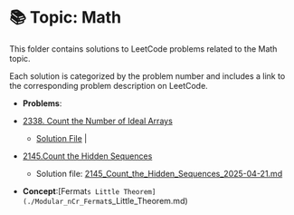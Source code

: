 
# 📚 Topic: Math

This folder contains solutions to LeetCode problems related to the Math topic.

Each solution is categorized by the problem number and includes a link to the corresponding problem description on LeetCode.

- **Problems**: 
- [2338. Count the Number of Ideal Arrays](https://leetcode.com/problems/count-the-number-of-ideal-arrays/description/) 
  - [Solution File](../../daily/2338_Count_The_Number_Of_Ideal_Arrays_2025_04_22.md) |
- [2145.Count the Hidden Sequences](https://leetcode.com/problems/count-the-hidden-sequences/description/)
  - Solution file: [2145_Count_the_Hidden_Sequences_2025-04-21.md](../../daily/2145_Count_the_Hidden_Sequences_2025-04-21.md)

- **Concept**:[Fermat`s Little Theorem](./Modular_nCr_Fermat`s_Little_Theorem.md)  